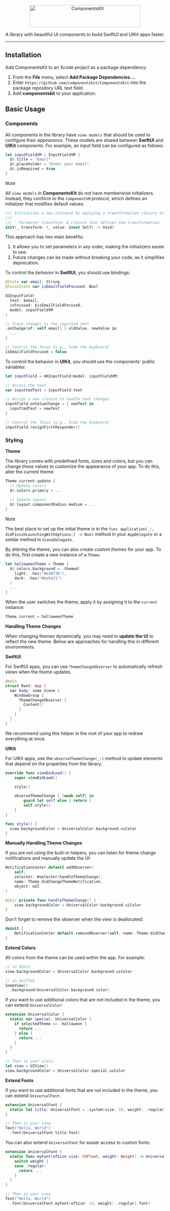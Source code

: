 <p align="center">
  <a href="https://componentskit.io" target="_blank">
    <picture>
      <source media="(prefers-color-scheme: dark)" srcset="https://raw.githubusercontent.com/componentskit/ComponentsKit/HEAD/.github/logo-dark.svg">
      <source media="(prefers-color-scheme: light)" srcset="https://raw.githubusercontent.com/componentskit/ComponentsKit/HEAD/.github/logo-light.svg">
      <img alt="ComponentsKit" src="https://raw.githubusercontent.com/componentskit/ComponentsKit/HEAD/.github/logo-light.svg" width="350" height="70" style="max-width: 100%;">
    </picture>
  </a>
</p>

<p align="center">
  A library with beautiful UI components to build SwiftUI and UIKit apps faster.
</p>

---

## Installation

Add ComponentsKit to an Xcode project as a package dependency:

1. From the **File** menu, select **Add Package Dependencies...**.
2. Enter `https://github.com/componentskit/ComponentsKit` into the package repository URL text field.
3. Add **componentskit** to your application.

## Basic Usage

### Components

All components in the library have `view models` that should be used to configure their *appearance*. These models are shared between **SwiftUI** and **UIKit** components. For example, an input field can be configured as follows:

```swift
let inputFieldVM = InputFieldVM {
  $0.title = "Email"
  $0.placeholder = "Enter your email"
  $0.isRequired = true
}
```

> [!Note] 
> All `view models` in **ComponentsKit** do not have memberwise initializers. Instead, they conform to the `ComponentVM` protocol, which defines an initializer that modifies default values:
> ```swift
> /// Initializes a new instance by applying a transformation closure to the default values.
> ///
> /// - Parameter transform: A closure that defines the transformation.
> init(_ transform: (_ value: inout Self) -> Void)
> ```
> This approach has two main benefits:
> 1. It allows you to set parameters in any order, making the initializers easier to use.
> 2. Future changes can be made without breaking your code, as it simplifies deprecation.

To control the *behavior* in **SwiftUI**, you should use bindings:

```swift
@State var email: String
@FocusState var isEmailFieldFocused: Bool

SUInputField(
  text: $email,
  isFocused: $isEmailFieldFocused,
  model: inputFieldVM
)

// Track changes in the inputted text
.onChange(of: self.email) { oldValue, newValue in
  ...
}

// Control the focus (e.g., hide the keyboard)
isEmailFieldFocused = false
```

To control the behavior in **UIKit**, you should use the components' public variables:

```swift
let inputField = UKInputField(model: inputFieldVM)

// Access the text
var inputtedText = inputField.text

// Assign a new closure to handle text changes
inputField.onValueChange = { newText in
  inputtedText = newText
}

// Control the focus (e.g., hide the keyboard)
inputField.resignFirstResponder()
```

### Styling

**Theme**

The library comes with predefined fonts, sizes and colors, but you can change these values to customize the appearance of your app. To do this, alter the current theme:

```swift
Theme.current.update {
  // Update colors
  $0.colors.primary = ...
  
  // Update layout
  $0.layout.componentRadius.medium = ...
}
```

> [!Note] 
> The best place to set up the initial theme is in the `func application(_:, didFinishLaunchingWithOptions:) -> Bool` method in your `AppDelegate` or a similar method in `SceneDelegate`.

By altering the theme, you can also create *custom themes* for your app. To do this, first create a new instance of a `Theme`:

```swift
let halloweenTheme = Theme {
  $0.colors.background = .themed(
    light: .hex("#e38f36"),
    dark: .hex("#ba5421")
  )
  ...
}
```

When the user switches the theme, apply it by assigning it to the `current` instance: 

```swift
Theme.current = halloweenTheme
```

**Handling Theme Changes**

When changing themes dynamically, you may need to **update the UI** to reflect the new theme. Below are approaches for handling this in different environments.

**SwiftUI**

For SwiftUI apps, you can use `ThemeChangeObserver` to automatically refresh views when the theme updates.

```swift
@main
struct Root: App {
  var body: some Scene {
    WindowGroup {
      ThemeChangeObserver {
        Content()
      }
    }
  }
}
```

We recommend using this helper in the root of your app to redraw everything at once.

**UIKit**

For UIKit apps, use the `observeThemeChange(_:)` method to update elements that depend on the properties from the library.

```swift
override func viewDidLoad() {
    super.viewDidLoad()

    style()

    observeThemeChange { [weak self] in
        guard let self else { return }
        self.style()
    }
}

func style() {
  view.backgroundColor = UniversalColor.background.uiColor
}
```

**Manually Handling Theme Changes**

If you are not using the built-in helpers, you can listen for theme change notifications and manually update the UI:

```swift
NotificationCenter.default.addObserver(
    self,
    selector: #selector(handleThemeChange),
    name: Theme.didChangeThemeNotification,
    object: nil
)

@objc private func handleThemeChange() {
    view.backgroundColor = UniversalColor.background.uiColor
}
```

Don't forget to remove the observer when the view is deallocated:
```swift
deinit {
    NotificationCenter.default.removeObserver(self, name: Theme.didChangeThemeNotification, object: nil)
}
```

**Extend Colors**

All colors from the theme can be used within the app. For example:

```swift
// in UIKit
view.backgroundColor = UniversalColor.background.uiColor

// in SwiftUI
SomeView()
  .background(UniversalColor.background.color)
```

If you want to use additional colors that are not included in the theme, you can extend `UniversalColor`:

```swift
extension UniversalColor {
  static var special: UniversalColor {
    if selectedTheme == .halloween {
      return ...
    } else {
      return ...
    }
  }
}

// Then in your class
let view = UIView()
view.backgroundColor = UniversalColor.special.uiColor
```

**Extend Fonts**

If you want to use additional fonts that are not included in the theme, you can extend `UniversalFont`:

```swift
extension UniversalFont {
  static let title: UniversalFont = .system(size: 16, weight: .regular)
}

// Then in your view
Text("Hello, World")
  .font(UniversalFont.title.font)
```

You can also extend `UniversalFont` for easier access to custom fonts:

```swift
extension UniversalFont {
  static func myFont(ofSize size: CGFloat, weight: Weight) -> UniversalFont {
    switch weight {
    case .regular:
      return ...
    }
  }
}

// Then in your view
Text("Hello, World")
  .font(UniversalFont.myFont(ofSize: 14, weight: .regular).font)
```
